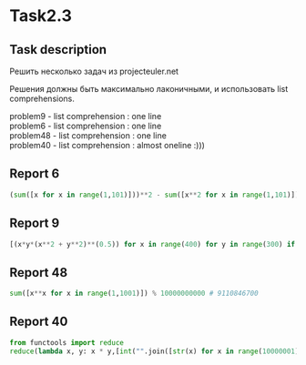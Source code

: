 # Task2.3

## Task description

Решить несколько задач из projecteuler.net

Решения должны быть максимально лаконичными, и использовать list comprehensions.

problem9 - list comprehension : one line             
problem6 - list comprehension : one line             
problem48 - list comprehension : one line                
problem40 - list comprehension : almost oneline :)))            

## Report 6
```python
(sum([x for x in range(1,101)]))**2 - sum([x**2 for x in range(1,101)]) # 25164150
```

## Report 9
```python
[(x*y*(x**2 + y**2)**(0.5)) for x in range(400) for y in range(300) if (x+y+(x**2+y**2)**0.5 == 1000 and x != 0 and y != 0] # 31875000
```

## Report 48
```python
sum([x**x for x in range(1,1001)]) % 10000000000 # 9110846700
```

## Report 40
```python
from functools import reduce
reduce(lambda x, y: x * y,[int("".join([str(x) for x in range(10000001)])[10**z]) for z in range(7)]) #210 
```
